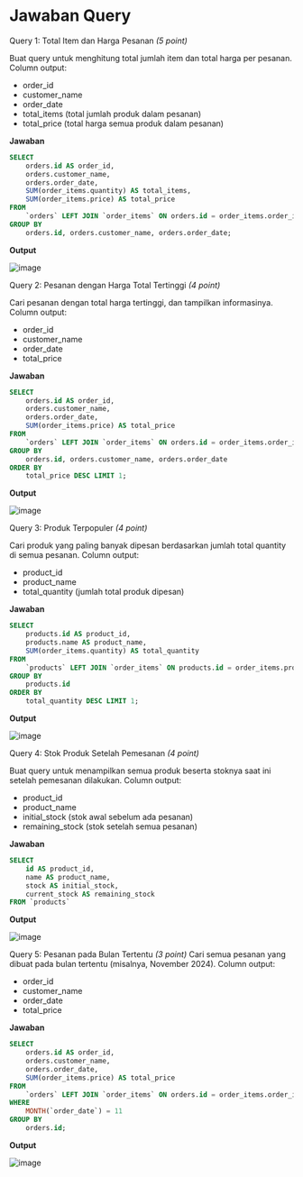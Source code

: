 # Jawaban Query

Query 1: Total Item dan Harga Pesanan *(5 point)*

Buat query untuk menghitung total jumlah item dan total harga per pesanan.
Column output:
- order_id
- customer_name
- order_date
- total_items (total jumlah produk dalam pesanan)
- total_price (total harga semua produk dalam pesanan)

**Jawaban**
```sql
SELECT 
    orders.id AS order_id, 
    orders.customer_name, 
    orders.order_date, 
    SUM(order_items.quantity) AS total_items,
    SUM(order_items.price) AS total_price
FROM 
    `orders` LEFT JOIN `order_items` ON orders.id = order_items.order_id
GROUP BY 
    orders.id, orders.customer_name, orders.order_date;
```

**Output**

![image](https://github.com/user-attachments/assets/c730ba8f-45cb-46be-89d4-2d2749de1c9c)

Query 2: Pesanan dengan Harga Total Tertinggi *(4 point)*
   
Cari pesanan dengan total harga tertinggi, dan tampilkan informasinya.
Column output:
- order_id
- customer_name
- order_date
- total_price

**Jawaban**
```sql
SELECT 
    orders.id AS order_id, 
    orders.customer_name, 
    orders.order_date, 
    SUM(order_items.price) AS total_price
FROM 
    `orders` LEFT JOIN `order_items` ON orders.id = order_items.order_id
GROUP BY 
    orders.id, orders.customer_name, orders.order_date
ORDER BY
    total_price DESC LIMIT 1;
```

**Output**

![image](https://github.com/user-attachments/assets/288924b4-bbd1-452e-88ea-5da90a2130b3)

Query 3: Produk Terpopuler *(4 point)*
   
Cari produk yang paling banyak dipesan berdasarkan jumlah total quantity di semua
pesanan.
Column output:
- product_id
- product_name
- total_quantity (jumlah total produk dipesan)

**Jawaban**
```sql
SELECT 
    products.id AS product_id, 
    products.name AS product_name,
    SUM(order_items.quantity) AS total_quantity
FROM 
    `products` LEFT JOIN `order_items` ON products.id = order_items.product_id
GROUP BY 
    products.id
ORDER BY
    total_quantity DESC LIMIT 1;
```

**Output**

![image](https://github.com/user-attachments/assets/9aec78ed-6084-475b-b486-aec005db36f1)

Query 4: Stok Produk Setelah Pemesanan *(4 point)*

Buat query untuk menampilkan semua produk beserta stoknya saat ini setelah
pemesanan dilakukan.
Column output:
- product_id
- product_name
- initial_stock (stok awal sebelum ada pesanan)
- remaining_stock (stok setelah semua pesanan)

**Jawaban**
```sql
SELECT 
	id AS product_id, 
    name AS product_name,
    stock AS initial_stock,
    current_stock AS remaining_stock
FROM `products`
```

**Output**

![image](https://github.com/user-attachments/assets/4ad6432e-57c7-4c1f-b6f2-3772a081a4be)


Query 5: Pesanan pada Bulan Tertentu *(3 point)*
Cari semua pesanan yang dibuat pada bulan tertentu (misalnya, November 2024).
Column output:
- order_id
- customer_name
- order_date
- total_price

**Jawaban**
```sql
SELECT 
	orders.id AS order_id,
    orders.customer_name,
    orders.order_date,
    SUM(order_items.price) AS total_price
FROM 
	`orders` LEFT JOIN `order_items` ON orders.id = order_items.order_id
WHERE 
	MONTH(`order_date`) = 11
GROUP BY
	orders.id;
```

**Output**

![image](https://github.com/user-attachments/assets/5eea2316-e980-40ee-85c1-9d71bb0d8758)


